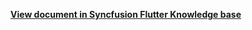 **[View document in Syncfusion Flutter Knowledge base](https://www.syncfusion.com/kb/12644/how-to-capture-the-clipboard-events-of-wpf-spreadsheet)**
